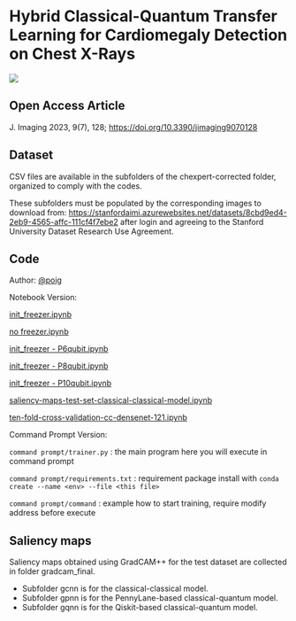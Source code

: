 # Hybrid Classical-Quantum Transfer Learning for Cardiomegaly Detection on Chest X-Rays

![](/main_diagram.png)

## Open Access Article

J. Imaging 2023, 9(7), 128; https://doi.org/10.3390/jimaging9070128

## Dataset
CSV files are available in the subfolders of the chexpert-corrected folder, organized to comply with the codes.

These subfolders must be populated by the corresponding images to download from:
https://stanfordaimi.azurewebsites.net/datasets/8cbd9ed4-2eb9-4565-affc-111cf4f7ebe2
after login and agreeing to the Stanford University Dataset Research Use Agreement.

## Code
Author: [@poig](https://github.com/poig)

Notebook Version:

[init_freezer.ipynb](/init_freezer.ipynb)

[no freezer.ipynb](/no%20freezer.ipynb)

[init_freezer - P6qubit.ipynb](/init_freezer%20-%20P6qubit.ipynb)

[init_freezer - P8qubit.ipynb](/init_freezer%20-%20P8qubit.ipynb)

[init_freezer - P10qubit.ipynb](/init_freezer%20-%20P10qubit.ipynb)

[saliency-maps-test-set-classical-classical-model.ipynb](/saliency-maps-test-set-classical-classical-model.ipynb)

[ten-fold-cross-validation-cc-densenet-121.ipynb](/ten-fold-cross-validation-cc-densenet-121.ipynb)

Command Prompt Version:

`command prompt/trainer.py` : the main program here you will execute in command prompt

`command prompt/requirements.txt` : requirement package install with `conda create --name <env> --file <this file>`

`command prompt/command` : example how to start training, require modify address before execute

## Saliency maps

Saliency maps obtained using GradCAM++ for the test dataset are collected in folder gradcam_final.
  - Subfolder gcnn is for the classical-classical model.
  - Subfolder gpnn is for the PennyLane-based classical-quantum model.
  - Subfolder gqnn is for the Qiskit-based classical-quantum model.
